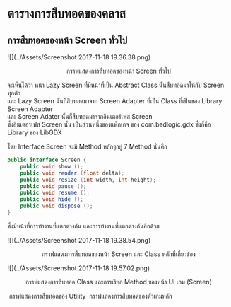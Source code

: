 # ตารางการสืบทอดของคลาส

## การสืบทอดของหน้า Screen ทั่วไป
![](../Assets/Screenshot 2017-11-18 19.36.38.png)
<p align="center">กราฟแสดงการสืบทอดของหน้า Screen ทั่วไป</p>

จะเห็นได้ว่า หน้า Lazy Screen ที่มีหน้าที่เป็น Abstract Class นั้นสืบทอดมาให้กับ Screen ทุกตัว<br>
และ Lazy Screen นั้นก็สืบทอดมาจาก Screen Adapter ที่เป็น Class ที่เป็นของ Library Screen Adapter<br>
และ Screen Adater นั้นก็สืบทอดมาจากอินเตอร์เฟส Screen<br>
ซึ่งอินเตอร์เฟส Screen นั้น เป็นส่วนหนึ่งของแพ็กเกจ ของ com.badlogic.gdx ซึ่งก็คือ Library ของ LibGDX

โดย Interface Screen จะมี Method หลักๆอยู่ 7 Method นั่นคือ

```java
public interface Screen {
    public void show ();
    public void render (float delta);
    public void resize (int width, int height);
    public void pause ();
    public void resume ();
    public void hide ();
    public void dispose ();
}
```

ซึ่งมีหน้าที่การทำงานที่แตกต่างกัน และการทำงานที่แตกต่างกันอีกด้วย

![](../Assets/Screenshot 2017-11-18 19.38.54.png)
<p align="center">กราฟแสดงการสืบทอดของหน้า Screen และ Class หลักที่เกี่ยวข้อง</p>

![](../Assets/Screenshot 2017-11-18 19.57.02.png)
<p align="center">กราฟแสดงการสืบทอด Class และการเรียก Method ของหน้า UI เกม (Screen)</p>


<img src="">
กราฟแสดงการสืบทอดของ Utility

<img src="">
กราฟแสดงการสืบทอดของตัวเกมหลัก
